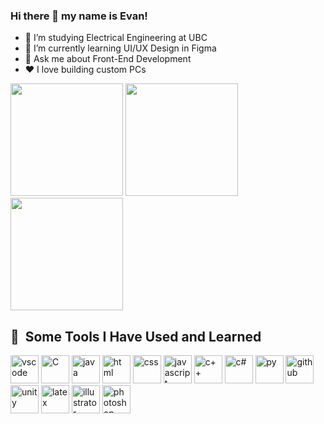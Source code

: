 ### Hi there 👋 my name is Evan!
* 🔭 I’m studying Electrical Engineering at UBC
* 🌱 I’m currently learning UI/UX Design in Figma
* 💬 Ask me about Front-End Development
* ❤️ I love building custom PCs



<img height="180em" src="https://github-readme-stats.vercel.app/api?username=limevan&theme=tokyonight&show_icons=true&hide_border=true&count_private=true" />
<img height="180em" src="https://github-readme-streak-stats.herokuapp.com/?user=limevan&theme=tokyonight&hide_border=true" />
<img height="180em" src="https://github-readme-stats.vercel.app/api/top-langs/?username=limevan&theme=tokyonight&show_icons=true&hide_border=true&layout=compact" />


<h2> 🚀 &nbsp;Some Tools I Have Used and Learned</h2>
<p align="left">
<img src="https://cdn.jsdelivr.net/gh/devicons/devicon/icons/vscode/vscode-original.svg" alt="vscode" width="45" height="45"/>
<img src="https://cdn.jsdelivr.net/gh/devicons/devicon/icons/c/c-original.svg" alt="C" width="45" height="45" />
<img src="https://cdn.jsdelivr.net/gh/devicons/devicon/icons/java/java-original.svg" alt="java" width="45" height="45" />
<img src="https://cdn.jsdelivr.net/gh/devicons/devicon/icons/html5/html5-original.svg" alt="html" width="45" height="45"/>
 <img src="https://cdn.jsdelivr.net/gh/devicons/devicon/icons/css3/css3-original.svg" alt="css" width="45" height="45"/>
<img src="https://cdn.jsdelivr.net/gh/devicons/devicon/icons/javascript/javascript-original.svg" alt="javascript" width="45" height="45" />
<img src="https://cdn.jsdelivr.net/gh/devicons/devicon/icons/cplusplus/cplusplus-original.svg" alt="c++" width="45" height="45"" />
<img src="https://cdn.jsdelivr.net/gh/devicons/devicon/icons/csharp/csharp-original.svg "alt="c#" width="45" height="45"" />
<img src="https://cdn.jsdelivr.net/gh/devicons/devicon/icons/python/python-original.svg" alt="py" width="45" height="45"/>
<img src="https://cdn.jsdelivr.net/gh/devicons/devicon/icons/github/github-original.svg" alt="github" width="45" height="45"/>
<img src="https://cdn.jsdelivr.net/gh/devicons/devicon/icons/unity/unity-original.svg" alt="unity" width="45" height="45" />    
 <img src="https://cdn.jsdelivr.net/gh/devicons/devicon/icons/latex/latex-original.svg" alt="latex" width="45" height="45"/>
<img src="https://cdn.jsdelivr.net/gh/devicons/devicon/icons/illustrator/illustrator-plain.svg" alt="illustrator" width="45" height="45" />
<img src="https://cdn.jsdelivr.net/gh/devicons/devicon/icons/photoshop/photoshop-plain.svg" alt="photoshop" width="45" height="45"/>
          

          
          

          
          
          
          
          
          
          
          
</p>
<!--
**Limevan/Limevan** is a ✨ _special_ ✨ repository because its `README.md` (this file) appears on your GitHub profile.

Here are some ideas to get you started:

- 🔭 I’m currently working on ...
- 🌱 I’m currently learning ...
- 👯 I’m looking to collaborate on ...
- 🤔 I’m looking for help with ...
- 💬 Ask me about ...
- 📫 How to reach me: ...
- 😄 Pronouns: ...
- ⚡ Fun fact: ...
-->

